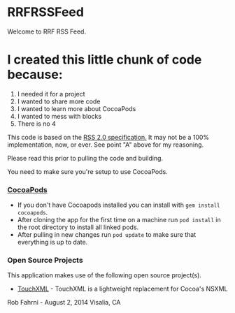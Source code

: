 RRFRSSFeed
=============

Welcome to RRF RSS Feed. 

I created this little chunk of code because:
==============================================
1. I needed it for a project
2. I wanted to share more code
3. I wanted to learn more about CocoaPods
4. I wanted to mess with blocks
5. There is no 4

This code is based on the [RSS 2.0 specification.](http://cyber.law.harvard.edu/rss/rss.html) It may not be a 100% implementation, now, or ever. See point "A" above for my reasoning.

Please read this prior to pulling the code and building. 

You need to make sure you're setup to use CocoaPods.

### [CocoaPods](https://github.com/CocoaPods/CocoaPods/wiki/Creating-a-project-that-uses-CocoaPods "CocoaPods")

- If you don't have Cocoapods installed you can install with `gem install cocoapods`.
- After cloning the app for the first time on a machine run `pod install` in the root directory to install all linked pods.
- After pulling in new changes run `pod update` to make sure that everything is up to date.

### Open Source Projects
This application makes use of the following open source project(s).

- [TouchXML](https://github.com/TouchCode/TouchXML) - TouchXML is a lightweight replacement for Cocoa's NSXML 

Rob Fahrni - August 2, 2014 
Visalia, CA

